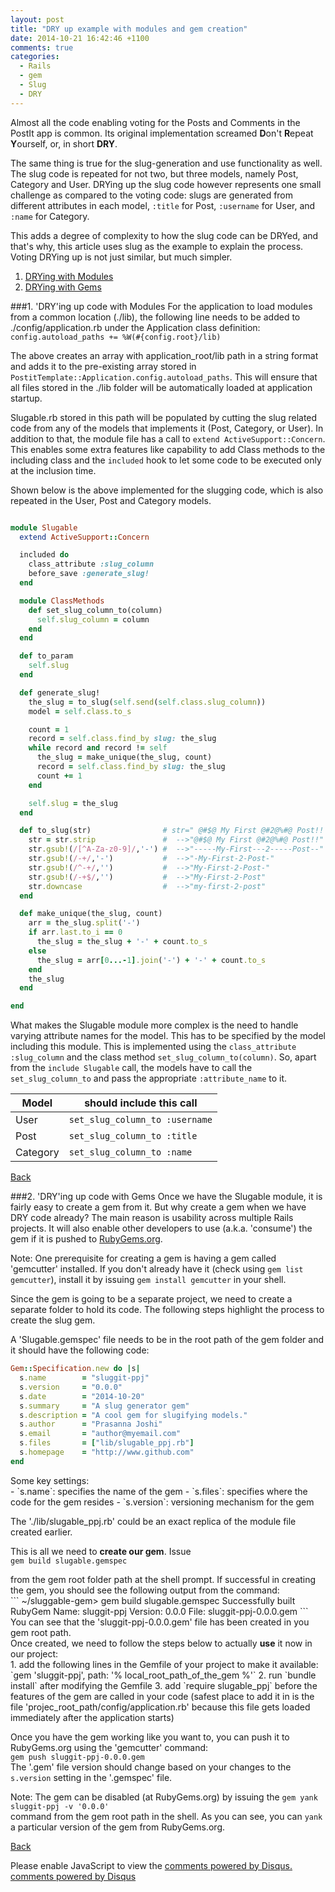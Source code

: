 ```yaml
---
layout: post
title: "DRY up example with modules and gem creation"
date: 2014-10-21 16:42:46 +1100
comments: true
categories: 
  - Rails
  - gem
  - Slug
  - DRY
---
```

Almost all the code enabling voting for the Posts and Comments in the PostIt app is common. Its original implementation screamed <strong>D</strong>on't <strong>R</strong>epeat <strong>Y</strong>ourself, or, in short <strong>DRY</strong>.

<!-- more -->

The same thing is true for the slug-generation and use functionality as well. The slug code is repeated for not two, but three models, namely Post, Category and User. DRYing up the slug code however represents one small challenge as compared to the voting code: slugs are generated from different attributes in each model, `:title` for Post, `:username` for User, and `:name` for Category.

This adds a degree of complexity to how the slug code can be DRYed, and that's why, this article uses slug as the example to explain the process. Voting DRYing up is not just similar, but much simpler.

1. <a name='modt'></a>[DRYing with Modules](#mod)
2. <a name='gemt'></a>[DRYing with Gems](#gem)

<a name='mod'></a>
###1. 'DRY'ing up code with Modules
For the application to load modules from a common location (./lib), the following line needs to be added to ./config/application.rb under the Application class definition:
`config.autoload_paths += %W(#{config.root}/lib)`

The above creates an array with application_root/lib path in a string format and adds it to the pre-existing array stored in `PostitTemplate::Application.config.autoload_paths`. This will ensure that all files stored in the ./lib folder will be automatically loaded at application startup.

Slugable.rb stored in this path will be populated by cutting the slug related code from any of the models that implements it (Post, Category, or User). In addition to that, the module file has a call to `extend ActiveSupport::Concern`. This enables some extra features like capability to add Class methods to the including class and the `included` hook to let some code to be executed only at the inclusion time. 

Shown below is the above implemented for the slugging code, which is also repeated in the User, Post and Category models.

``` ruby

module Slugable
  extend ActiveSupport::Concern

  included do
    class_attribute :slug_column
    before_save :generate_slug!
  end

  module ClassMethods
    def set_slug_column_to(column)
      self.slug_column = column
    end
  end

  def to_param
    self.slug
  end

  def generate_slug!
    the_slug = to_slug(self.send(self.class.slug_column))
    model = self.class.to_s

    count = 1
    record = self.class.find_by slug: the_slug
    while record and record != self
      the_slug = make_unique(the_slug, count)
      record = self.class.find_by slug: the_slug
      count += 1
    end

    self.slug = the_slug
  end

  def to_slug(str)                # str=" @#$@ My First @#2@%#@ Post!!  "
    str = str.strip               #  -->"@#$@ My First @#2@%#@ Post!!"
    str.gsub!(/[^A-Za-z0-9]/,'-') #  -->"-----My-First---2-----Post--"
    str.gsub!(/-+/,'-')           #  -->"-My-First-2-Post-"
    str.gsub!(/^-+/,'')           #  -->"My-First-2-Post-"
    str.gsub!(/-+$/,'')           #  -->"My-First-2-Post"
    str.downcase                  #  -->"my-first-2-post"
  end

  def make_unique(the_slug, count)
    arr = the_slug.split('-')
    if arr.last.to_i == 0
      the_slug = the_slug + '-' + count.to_s
    else
      the_slug = arr[0...-1].join('-') + '-' + count.to_s
    end
    the_slug
  end

end
```

What makes the Slugable module more complex is the need to handle varying attribute names for the model. This has to be specified by the model including this module. This is implemented using the `class_attribute :slug_column` and the class method `set_slug_column_to(column)`. 
So, apart from the `include Slugable` call, the models have to call the `set_slug_column_to` and pass the appropriate `:attribute_name` to it.  

Model     | should include this call
----------|--------------------------------
User      | `set_slug_column_to :username`
Post      | `set_slug_column_to :title`
Category  | `set_slug_column_to :name`

[Back](#modt)

<a name='gem'></a>
###2. 'DRY'ing up code with Gems
Once we have the Slugable module, it is fairly easy to create a gem from it. But why create a gem when we have DRY code already? The main reason is usability across multiple Rails projects. It will also enable other developers to use (a.k.a. 'consume') the gem if it is pushed to [RubyGems.org](http://rubygems.org/).

Note: One prerequisite for creating a gem is having a gem called 'gemcutter' installed. If you don't already have it (check using `gem list gemcutter`), install it by issuing `gem install gemcutter` in your shell.

Since the gem is going to be a separate project, we need to create a separate folder to hold its code. The following steps highlight the process to create the slug gem.

A 'Slugable.gemspec' file needs to be in the root path of the gem folder and it should have the following code:  
``` ruby ./slugable.gemspec
Gem::Specification.new do |s|
  s.name        = "sluggit-ppj"
  s.version     = "0.0.0"
  s.date        = "2014-10-20"
  s.summary     = "A slug generator gem"
  s.description = "A cool gem for slugifying models."
  s.author      = "Prasanna Joshi"
  s.email       = "author@myemail.com"
  s.files       = ["lib/slugable_ppj.rb"]
  s.homepage    = "http://www.github.com"
end
```

<div>Some key settings:</div>
- `s.name`: specifies the name of the gem
- `s.files`: specifies where the code for the gem resides
- `s.version`: versioning mechanism for the gem

The './lib/slugable_ppj.rb' could be an exact replica of the module file created earlier.

This is all we need to __create our gem__. Issue  
`gem build slugable.gemspec`  
<div>from the gem root folder path at the shell prompt. If successful in creating the gem, you should see the following output from the command:</div>
```
  ~/sluggable-gem> gem build slugable.gemspec
    Successfully built RubyGem
    Name: sluggit-ppj
    Version: 0.0.0
    File: sluggit-ppj-0.0.0.gem
```
You can see that the 'sluggit-ppj-0.0.0.gem' file has been created in you gem root path.

<div>Once created, we need to follow the steps below to actually <strong>use</strong> it now in our project:</div>
1. add the following lines in the Gemfile of your project to make it available:
`gem 'sluggit-ppj', path: '% local_root_path_of_the_gem %'`
2. run `bundle install` after modifying the Gemfile
3. add `require slugable_ppj` before the features of the gem are called in your code (safest place to add it in is the file 'projec_root_path/config/application.rb' because this file gets loaded immediately after the application starts)

Once you have the gem working like you want to, you can push it to RubyGems.org using the 'gemcutter' command:  
`gem push sluggit-ppj-0.0.0.gem`  
The '.gem' file version should change based on your changes to the `s.version` setting in the '.gemspec' file.

Note: The gem can be disabled (at RubyGems.org) by issuing the 
`gem yank sluggit-ppj -v '0.0.0'`  
command from the gem root path in the shell. As you can see, you can `yank` a particular version of the gem from RubyGems.org.
  
[Back](#gemt)

<div id="disqus_thread"></div>
<script type="text/javascript">
    /* * * CONFIGURATION VARIABLES: EDIT BEFORE PASTING INTO YOUR WEBPAGE * * */
    var disqus_shortname = 'ppjgithubio'; // required: replace example with your forum shortname

    /* * * DON'T EDIT BELOW THIS LINE * * */
    (function() {
        var dsq = document.createElement('script'); dsq.type = 'text/javascript'; dsq.async = true;
        dsq.src = '//' + disqus_shortname + '.disqus.com/embed.js';
        (document.getElementsByTagName('head')[0] || document.getElementsByTagName('body')[0]).appendChild(dsq);
    })();
</script>
<noscript>Please enable JavaScript to view the <a href="http://disqus.com/?ref_noscript">comments powered by Disqus.</a></noscript>
<a href="http://disqus.com" class="dsq-brlink">comments powered by <span class="logo-disqus">Disqus</span></a>






